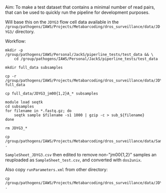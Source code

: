 Aim: To make a test dataset that contains a minimal number of read pairs, that can be used to quickly run the pipeline for development purposes. 

Will base this on the `JDYG3` flow cell data available in the `/group/pathogens/IAWS/Projects/Metabarcoding/dros_surveillance/data/JDYG3/` directory.

Workflow:
    
    mkdir -p /group/pathogens/IAWS/Personal/JackS/piperline_tests/test_data && \
        cd /group/pathogens/IAWS/Personal/JackS/piperline_tests/test_data
    
    mkdir full_data subsamples

    cp -r /group/pathogens/IAWS/Projects/Metabarcoding/dros_surveillance/data/JDYG3/*.fastq.gz full_data

    cp full_data/JDYG3_jm00{1,2}A_* subsamples

    module load seqtk
    cd subsamples
    for filename in *.fastq.gz; do
        seqtk sample $filename -s1 1000 | gzip -c > sub_${filename}
    done

    rm JDYG3_*

    cp /group/pathogens/IAWS/Projects/Metabarcoding/dros_surveillance/data/SampleSheet_JDYG3.csv .

`SampleSheet_JDYG3.csv` then edited to remove non-"jm00{1,2}" samples an reuploaded as `SampleSheet_test.csv`, and converted with `dos2unix`. 

Also copy `runParameters.xml` from other directory:

    cp /group/pathogens/IAWS/Projects/Metabarcoding/dros_surveillance/data/JDYG3/runParameters.xml .

